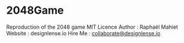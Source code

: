 # 2048Game
Reproduction of the 2048 game
MIT Licence 
Author : Raphaël Mahiet 
Website : designlense.io
Hire Me : collaborate@designlense.io
